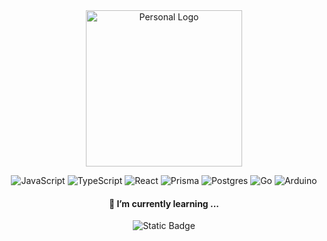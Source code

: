 <div align="center">
  <img src="https://383bb7d6682d281a381f00d776f6dfc5.io.log.br/jurassi-cc_logo-git-300px.png" alt="Personal Logo" height="250px"><br/>

  ![JavaScript](https://img.shields.io/badge/javascript-%23323330.svg?style=for-the-badge&logo=javascript&logoColor=%23F7DF1E)
  ![TypeScript](https://img.shields.io/badge/typescript-%23007ACC.svg?style=for-the-badge&logo=typescript&logoColor=white)
  ![React](https://img.shields.io/badge/react-%2320232a.svg?style=for-the-badge&logo=react&logoColor=%2361DAFB)
  ![Prisma](https://img.shields.io/badge/Prisma-3982CE?style=for-the-badge&logo=Prisma&logoColor=white)
  ![Postgres](https://img.shields.io/badge/postgres-%23316192.svg?style=for-the-badge&logo=postgresql&logoColor=white)
  ![Go](https://img.shields.io/badge/go-%2300ADD8.svg?style=for-the-badge&logo=go&logoColor=white)
  ![Arduino](https://img.shields.io/badge/-Arduino-00979D?style=for-the-badge&logo=Arduino&logoColor=white)

</div>

<h4 align="center">🌱 I’m currently learning ...</h4>

<div align="center">
  
<!-- ![Static Badge](https://img.shields.io/badge/Samuel_Lopes-2024-c0c0c0?style=for-the-badge&labelColor=00aaff) -->
![Static Badge](https://img.shields.io/badge/Samuel_Lopes-%C2%A9_2024-2299dd?style=for-the-badge)

</div>

<!--
**samuel-lope/samuel-lope** is a ✨ _special_ ✨ repository because its `README.md` (this file) appears on your GitHub profile.

Here are some ideas to get you started:

- 🔭 I’m currently working on ...
- 🌱 I’m currently learning ...
- 👯 I’m looking to collaborate on ...
- 🤔 I’m looking for help with ...
- 💬 Ask me about ...
- 📫 How to reach me: ...
- 😄 Pronouns: ...
- ⚡ Fun fact: ...
-->
